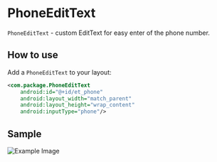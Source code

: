 PhoneEditText
=============

`PhoneEditText` - custom EditText for easy enter  of the phone number.

## How to use
Add a `PhoneEditText` to your layout:
```xml
<com.package.PhoneEditText
    android:id="@+id/et_phone"
    android:layout_width="match_parent"
    android:layout_height="wrap_content"
    android:inputType="phone"/>
```
## Sample

![Example Image](https://raw.github.com/murcy/PhoneEditText/master/graphics/sample.gif)
